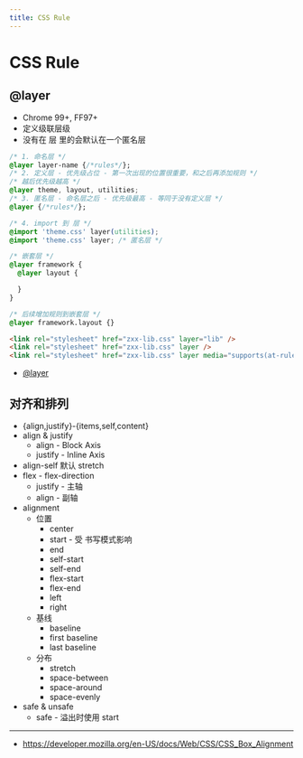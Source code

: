 ```yaml
---
title: CSS Rule
---
```


# CSS Rule

## @layer

- Chrome 99+, FF97+
- 定义级联层级
- 没有在 层 里的会默认在一个匿名层

```css
/* 1. 命名层 */
@layer layer-name {/*rules*/};
/* 2. 定义层 - 优先级占位 - 第一次出现的位置很重要，和之后再添加规则 */
/* 越后优先级越高 */
@layer theme, layout, utilities;
/* 3. 匿名层 - 命名层之后 - 优先级最高 - 等同于没有定义层 */
@layer {/*rules*/};

/* 4. import 到 层 */
@import 'theme.css' layer(utilities);
@import 'theme.css' layer; /* 匿名层 */

/* 嵌套层 */
@layer framework {
  @layer layout {

  }
}

/* 后续增加规则到嵌套层 */
@layer framework.layout {}
```

```html
<link rel="stylesheet" href="zxx-lib.css" layer="lib" />
<link rel="stylesheet" href="zxx-lib.css" layer />
<link rel="stylesheet" href="zxx-lib.css" layer media="supports(at-rule(@layer))" />
```

- [@layer](https://developer.mozilla.org/en-US/docs/Web/CSS/@layer)

## 对齐和排列

- {align,justify}-{items,self,content}
- align & justify
  - align - Block Axis
  - justify - Inline Axis
- align-self 默认 stretch
- flex - flex-direction
  - justify - 主轴
  - align - 副轴
- alignment
  - 位置
    - center
    - start - 受 书写模式影响
    - end
    - self-start
    - self-end
    - flex-start
    - flex-end
    - left
    - right
  - 基线
    - baseline
    - first baseline
    - last baseline
  - 分布
    - stretch
    - space-between
    - space-around
    - space-evenly
- safe & unsafe
  - safe - 溢出时使用 start

---

- https://developer.mozilla.org/en-US/docs/Web/CSS/CSS_Box_Alignment
